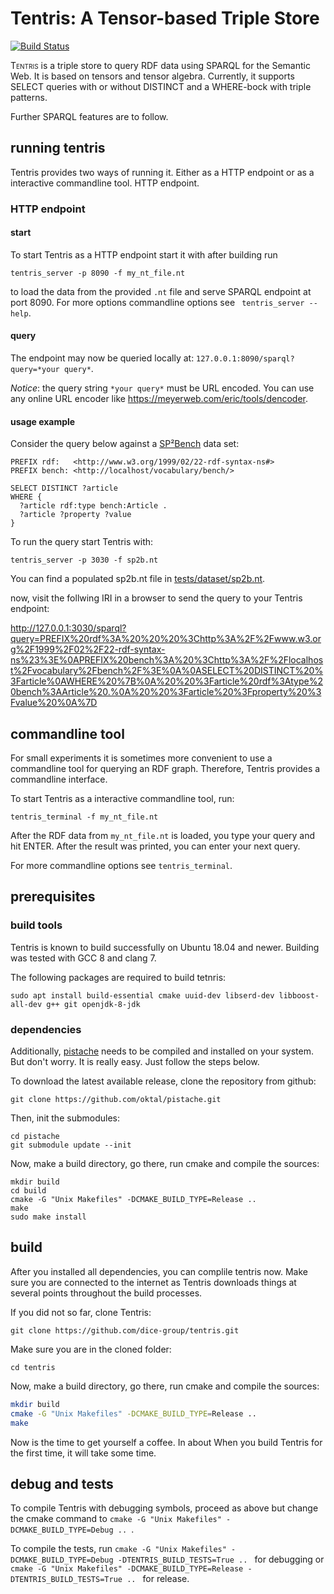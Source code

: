 # Tentris: A Tensor-based Triple Store

[![Build Status](https://travis-ci.com/dice-group/tentris.svg?branch=development)](https://travis-ci.com/dice-group/tentris)

<span style="font-variant:small-caps;">Tentris</span> is a triple store to query RDF data using SPARQL for the Semantic Web. 
It is based on tensors and tensor algebra. 
Currently, it supports SELECT queries with or without DISTINCT and a WHERE-bock with triple patterns.

Further SPARQL features are to follow.   

## running tentris 
Tentris provides two ways of running it. Either as a HTTP endpoint or as a interactive commandline tool. 
HTTP endpoint.
### HTTP endpoint
#### start
To start Tentris as a HTTP endpoint start it with
after building run
```
tentris_server -p 8090 -f my_nt_file.nt
```
to load the data from the provided `.nt` file and serve SPARQL endpoint at port 8090. 
For more options commandline options see ` tentris_server --help`. 

#### query
The endpoint may now be queried locally at: `127.0.0.1:8090/sparql?query=*your query*`. 

*Notice*: the query string `*your query*` must be URL encoded. 
You can use any online URL encoder like <https://meyerweb.com/eric/tools/dencoder>.   

#### usage example

Consider the query below against a [SP²Bench](http://dbis.informatik.uni-freiburg.de/forschung/projekte/SP2B/) data set:
``` 
PREFIX rdf:   <http://www.w3.org/1999/02/22-rdf-syntax-ns#>
PREFIX bench: <http://localhost/vocabulary/bench/>

SELECT DISTINCT ?article
WHERE {
  ?article rdf:type bench:Article .
  ?article ?property ?value 
}
```

To run the query start Tentris with: 
```
tentris_server -p 3030 -f sp2b.nt 
```
You can find a populated sp2b.nt file in [tests/dataset/sp2b.nt](tests/dataset/sp2b.nt).

now, visit the follwing IRI in a browser to send the query to your Tentris endpoint:

<http://127.0.0.1:3030/sparql?query=PREFIX%20rdf%3A%20%20%20%3Chttp%3A%2F%2Fwww.w3.org%2F1999%2F02%2F22-rdf-syntax-ns%23%3E%0APREFIX%20bench%3A%20%3Chttp%3A%2F%2Flocalhost%2Fvocabulary%2Fbench%2F%3E%0A%0ASELECT%20DISTINCT%20%3Farticle%0AWHERE%20%7B%0A%20%20%3Farticle%20rdf%3Atype%20bench%3AArticle%20.%0A%20%20%3Farticle%20%3Fproperty%20%3Fvalue%20%0A%7D>

## commandline tool

For small experiments it is sometimes more convenient to use a commandline tool for querying an RDF graph. 
Therefore, Tentris provides a commandline interface.  

To start Tentris as a interactive commandline tool, run:
```
tentris_terminal -f my_nt_file.nt
```

After the RDF data from `my_nt_file.nt` is loaded, you type your query and hit ENTER. After the result was printed, you can enter your next query. 

For more commandline options see `tentris_terminal`.

## prerequisites

### build tools

Tentris is known to build successfully on Ubuntu 18.04 and newer. 
Building was tested with GCC 8 and clang 7.

The following packages are required to build tetnris:
```
sudo apt install build-essential cmake uuid-dev libserd-dev libboost-all-dev g++ git openjdk-8-jdk
```

### dependencies

Additionally, [pistache](https://github.com/oktal/pistache) needs to be compiled and installed on your system.
But don't worry. It is really easy. Just follow the steps below.

To download the latest available release, clone the repository from github:
```
git clone https://github.com/oktal/pistache.git
```
Then, init the submodules:
```
cd pistache
git submodule update --init
```
Now, make a build directory, go there, run cmake and compile the sources:
```
mkdir build
cd build
cmake -G "Unix Makefiles" -DCMAKE_BUILD_TYPE=Release ..
make
sudo make install
```
## build
After you installed all dependencies, you can complile tentris now. 
Make sure you are connected to the internet as Tentris downloads things at several points throughout the build processes.

If you did not so far, clone Tentris:
```
git clone https://github.com/dice-group/tentris.git
```
Make sure you are in the cloned folder:
```
cd tentris
```
Now, make a build directory, go there, run cmake and compile the sources: 
```bash
mkdir build 
cmake -G "Unix Makefiles" -DCMAKE_BUILD_TYPE=Release .. 
make
```
Now is the time to get yourself a coffee. In about 
When you build Tentris for the first time, it will take some time. 

## debug and tests
To compile Tentris with debugging symbols, proceed as above but change the cmake command to `cmake -G "Unix Makefiles" -DCMAKE_BUILD_TYPE=Debug .. `.

To compile the tests, run `cmake -G "Unix Makefiles" -DCMAKE_BUILD_TYPE=Debug -DTENTRIS_BUILD_TESTS=True .. ` for debugging or `cmake -G "Unix Makefiles" -DCMAKE_BUILD_TYPE=Release -DTENTRIS_BUILD_TESTS=True .. ` for release.